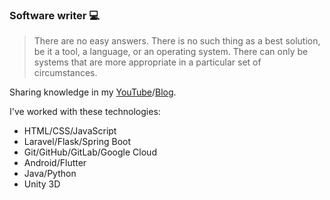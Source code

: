 ### Software writer 💻

> There are no easy answers. There is no such
  thing as a best solution, be it a tool, a language, or an operating system.
  There can only be systems that are more appropriate in a particular set of
  circumstances.

Sharing knowledge in my [YouTube](https://www.youtube.com/channel/UCwebj3UxpFP1hCgje16QxiQ?view_as=subscriber)/[Blog](https://israteneda.com/).

I've worked with these technologies:
- HTML/CSS/JavaScript
- Laravel/Flask/Spring Boot
- Git/GitHub/GitLab/Google Cloud
- Android/Flutter
- Java/Python
- Unity 3D

